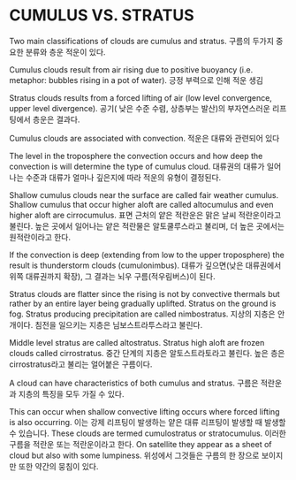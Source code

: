 # CUMULUS VS. STRATUS

Two main classifications of clouds are cumulus and stratus. 
구름의 두가지 중요한 분류와 층운 적운이 있다.

Cumulus clouds result from air rising due to positive buoyancy (i.e. metaphor: bubbles rising in a pot of water). 
긍정 부력으로 인해 적운 생김

Stratus clouds results from a forced lifting of air (low level convergence, upper level divergence).
공기( 낮은 수준 수렴, 상층부는 발산)의 부자연스러운 리프팅에서 층운은 결과다.

Cumulus clouds are associated with convection.
적운은 대류와 관련되어 있다

The level in the troposphere the convection occurs and how deep the convection is will determine the type of cumulus cloud. 
대류권의 대류가 일어나는 수준과 대류가 얼마나 깊은지에 따라 적운의 유형이 결정된다.

Shallow cumulus clouds near the surface are called fair weather cumulus. Shallow cumulus that occur higher aloft are called altocumulus and even higher aloft are cirrocumulus. 
표면 근처의 얕은 적란운은 맑은 날씨 적란운이라고 불린다. 높은 곳에서 일어나는 얕은 적란물은 알토쿨루스라고 불리며, 더 높은 곳에서는 원적란이라고 한다.

If the convection is deep (extending from low to the upper troposphere) the result is thunderstorm clouds (cumulonimbus).
대류가 깊으면(낮은 대류권에서 위쪽 대류권까지 확장), 그 결과는 뇌우 구름(적우림버스)이 된다.

Stratus clouds are flatter since the rising is not by convective thermals but rather by an entire layer being gradually uplifted. Stratus on the ground is fog. Stratus producing precipitation are called nimbostratus.
지상의 지층은 안개이다. 침전을 일으키는 지층은 님보스트라투스라고 불린다.

Middle level stratus are called altostratus. Stratus high aloft are frozen clouds called cirrostratus. 
중간 단계의 지층은 알토스트라토라고 불린다. 높은 층은 cirrostratus라고 불리는 얼어붙은 구름이다.

A cloud can have characteristics of both cumulus and stratus. 
구름은 적란운과 지층의 특징을 모두 가질 수 있다.

This can occur when shallow convective lifting occurs where forced lifting is also occurring. 
이는 강제 리프팅이 발생하는 얕은 대류 리프팅이 발생할 때 발생할 수 있습니다.
These clouds are termed cumulostratus or stratocumulus. 
이러한 구름을 적란운 또는 적란운이라고 한다.
On satellite they appear as a sheet of cloud but also with some lumpiness.
위성에서 그것들은 구름의 한 장으로 보이지만 또한 약간의 뭉침이 있다.

